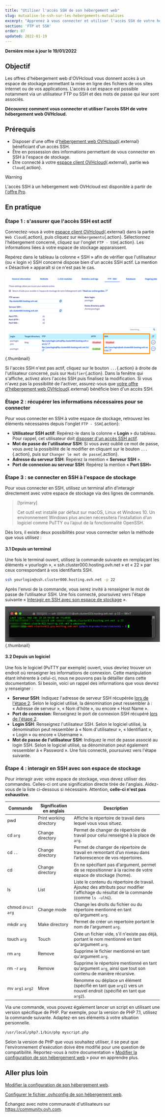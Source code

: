 ```yaml
---
title: "Utiliser l'accès SSH de son hébergement web"
slug: mutualise-le-ssh-sur-les-hebergements-mutualises
excerpt: "Apprenez à vous connecter et utiliser l'accès SSH de votre hébergement web OVHcloud"
section: 'FTP et SSH'
order: 07
updated: 2022-01-19
---
```


**Dernière mise à jour le 19/01/2022**

## Objectif

Les offres d'hébergement web d'OVHcloud vous donnent accès à un espace de stockage permettant la mise en ligne des fichiers de vos sites internet ou de vos applications. L'accès à cet espace est possible notamment via un utilisateur FTP ou SSH et des mots de passe qui leur sont associés.

**Découvrez comment vous connecter et utiliser l'accès SSH de votre hébergement web OVHcloud.**

## Prérequis

- Disposer d'une offre d'[hébergement web OVHcloud](https://www.ovhcloud.com/fr-ca/web-hosting/){.external} bénéficiant d'un accès SSH.
- Être en possession des informations permettant de vous connecter en SSH à l'espace de stockage.
- Être connecté à votre [espace client OVHcloud](https://ca.ovh.com/auth/?action=gotomanager&from=https://www.ovh.com/ca/fr/&ovhSubsidiary=qc){.external}, partie `Web Cloud`{.action}.

> [!warning]
> 
> L'accès SSH à un hébergement web OVHcloud est disponible à partir de [l'offre Pro](https://www.ovhcloud.com/fr/web-hosting/compare/).

## En pratique

### Étape 1 : s'assurer que l'accès SSH est actif <a name="sshcheck"></a>

Connectez-vous à votre [espace client OVHcloud](https://ca.ovh.com/auth/?action=gotomanager&from=https://www.ovh.com/ca/fr/&ovhSubsidiary=qc){.external} dans la partie `Web Cloud`{.action}, puis cliquez sur `Hébergements`{.action}. Sélectionnez l'hébergement concerné, cliquez sur l'onglet `FTP - SSH`{.action}. Les informations liées à votre espace de stockage apparaissent.

Repérez dans le tableau la colonne « SSH » afin de vérifier que l'utilisateur (ou « login ») SSH concerné dispose bien d'un accès SSH actif. La mention « Désactivé » apparaît si ce n'est pas le cas.

![usessh](images/use-ssh-step1.png){.thumbnail}

Si l'accès SSH n'est pas actif, cliquez sur le bouton `...`{.action} à droite de l'utilisateur concerné, puis sur `Modifier`{.action}. Dans la fenêtre qui s'affiche, activez alors l'accès SSH puis finalisez la modification. Si vous n'avez pas la possibilité de l'activer, assurez-vous que [votre offre d'hébergement web OVHcloud](https://www.ovhcloud.com/fr-ca/web-hosting/){.external} bénéficie bien d'un accès SSH.

### Étape 2 : récupérer les informations nécessaires pour se connecter <a name="sshlogin"></a>

Pour vous connecter en SSH à votre espace de stockage, retrouvez les éléments nécessaires depuis l'onglet `FTP - SSH`{.action}:

- **Utilisateur SSH actif**: Repérez-le dans la colonne « **Login** » du tableau. Pour rappel, cet utilisateur doit [disposer d'un accès SSH actif](#sshcheck).
- **Mot de passe de l'utilisateur SSH**: Si vous avez oublié ce mot de passe, vous avez la possibilité de le modifier en cliquant sur le bouton `...`{.action}, puis sur `Changer le mot de passe`{.action}.
- **Adresse du serveur SSH**: Repérez la mention « **Serveur SSH** ».
- **Port de connexion au serveur SSH**: Repérez la mention « **Port SSH**»


### Étape 3 : se connecter en SSH à l'espace de stockage

Pour vous connecter en SSH, utilisez un terminal afin d’interagir directement avec votre espace de stockage via des lignes de commande. 

> [!primary]
>
> Cet outil est installé par défaut sur macOS, Linux et Windows 10. Un environnement Windows plus ancien nécessitera l’installation d’un logiciel comme PuTTY ou l’ajout de la fonctionnalité OpenSSH.

Dès lors, il existe deux possibilités pour vous connecter selon la méthode que vous utilisez :

#### 3.1 Depuis un terminal

Une fois le terminal ouvert, utilisez la commande suivante en remplaçant les éléments « yourlogin », « ssh.cluster000.hosting.ovh.net » et « 22 » par ceux correspondant à vos identifiants SSH. 

```bash
ssh yourlogin@ssh.cluster000.hosting.ovh.net -p 22
```

Après l'envoi de la commande, vous serez invité à renseigner le mot de passe de l’utilisateur SSH. Une fois connecté, poursuivez vers l'étape suivante « [Interagir en SSH avec son espace de stockage](./#etape-4-interagir-en-ssh-avec-son-espace-de-stockage) ».

![usessh](images/use-ssh-step3.png){.thumbnail}

#### 3.2 Depuis un logiciel

Une fois le logiciel (PuTTY par exemple) ouvert, vous devriez trouver un endroit où renseigner les informations de connexion. Cette manipulation étant inhérente à celui-ci, nous ne pouvons pas la détailler dans cette documentation. Si besoin, voici un rappel des informations que vous devrez y renseigner :

- **Serveur SSH**: Indiquez l'adresse de serveur SSH récupérée [lors de l'étape 2](#sshlogin). Selon le logiciel utilisé, la dénomination peut ressembler à : « Adresse de serveur », « Nom d'hôte », ou encore « Host Name ».
- **Port de connexion**: Renseignez le port de connexion SSH récupéré [lors de l'étape 2](#sshlogin).
- **Login SSH**: Renseignez l'utilisateur SSH. Selon le logiciel utilisé, la dénomination peut ressembler à « Nom d'utilisateur », « Identifiant », « Login » ou encore « Username ».
- **Mot de passe de l'utilisateur SSH**: Indiquez le mot de passe associé au login SSH. Selon le logiciel utilisé, sa dénomination peut également ressembler à « Password ».
Une fois connecté, poursuivez vers l'étape suivante.

### Étape 4 : interagir en SSH avec son espace de stockage

Pour interagir avec votre espace de stockage, vous devez utiliser des commandes. Celles-ci ont une signification directe tirée de l'anglais. Aidez-vous de la liste ci-dessous si nécessaire. Attention, **celle-ci n'est pas exhaustive**.

|Commande|Signification en anglais|Description| 
|---|---|---|
|pwd|Print working directory|Affiche le répertoire de travail dans lequel vous vous situez.| 
|cd `arg`|Change directory|Permet de changer de répertoire de travail pour celui renseigné à la place de `arg`.|
|cd `..`|Change directory|Permet de changer de répertoire de travail en remontant d’un niveau dans l’arborescence de vos répertoires.|
|cd|Change directory|En ne spécifiant pas d'argument, permet de se repositionner à la racine de votre espace de stockage (home).|
|ls|List|Liste le contenu du répertoire de travail. Ajoutez des attributs pour modifier l'affichage du résultat de la commande (comme `ls -ulhG`).| 
|chmod `droit` `arg`|Change mode|Change les droits du fichier ou du répertoire mentionné en tant qu'argument `arg`.| 
|mkdir `arg`|Make directory|Permet de créer un repertoire portant le nom de l'argument `arg`.| 
|touch `arg`|Touch|Crée un fichier vide, s'il n'existe pas déjà, portant le nom mentionné en tant qu'argument `arg`.|
|rm `arg`|Remove|Supprime le fichier mentionné en tant qu'argument `arg`.| 
|rm -r `arg`|Remove|Supprime le répertoire mentionné en tant qu'argument `arg`, ainsi que tout son contenu de manière récursive.| 
|mv `arg1` `arg2`|Move|Renomme ou déplace un élément (spécifié en tant que `arg1`) vers un nouvel endroit (spécifié en tant que `arg2`).| 

Via une commande, vous pouvez également lancer un script en utilisant une version spécifique de PHP. Par exemple, pour la version de PHP 7.1, utilisez la commande suivante. Adaptez-en ses éléments à votre situation personnelle.

```sh
/usr/local/php7.1/bin/php myscript.php
```

Selon la version de PHP que vous souhaitez utiliser, il se peut que l'environnement d'exécution doive être modifié pour une question de compatibilité. Reportez-vous à notre documentation « [Modifier la configuration de son hébergement web](https://docs.ovh.com/ca/fr/hosting/modifier-lenvironnement-dexecution-de-mon-hebergement-web/) » pour en apprendre plus.
## Aller plus loin

[Modifier la configuration de son hébergement web](https://docs.ovh.com/ca/fr/hosting/modifier-lenvironnement-dexecution-de-mon-hebergement-web/).

[Configurer le fichier .ovhconfig de son hébergement web](https://docs.ovh.com/ca/fr/hosting/configurer-fichier-ovhconfig/).

Échangez avec notre communauté d'utilisateurs sur <https://community.ovh.com>.

